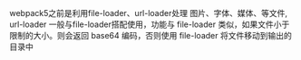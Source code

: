 webpack5之前是利用file-loader、url-loader处理 图片、字体、媒体、等文件, url-loader 一般与file-loader搭配使用，功能与 file-loader 类似，如果文件小于限制的大小。则会返回 base64 编码，否则使用 file-loader 将文件移动到输出的目录中

